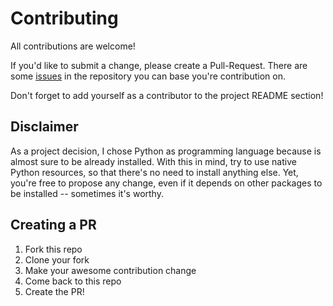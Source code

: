 # Contributing

All contributions are welcome!

If you'd like to submit a change, please create a Pull-Request. There are some
[issues][1] in the repository you can base you're contribution on.

Don't forget to add yourself as a contributor to the project README section!

## Disclaimer

As a project decision, I chose Python as programming language because is almost
sure to be already installed. With this in mind, try to use native Python
resources, so that there's no need to install anything else.
Yet, you're free to propose any change, even if it depends on other packages
to be installed -- sometimes it's worthy.

## Creating a PR

1. Fork this repo
2. Clone your fork
3. Make your awesome contribution change
4. Come back to this repo
5. Create the PR!





[1]: https://github.com/jooaodanieel/GCommit/issues
